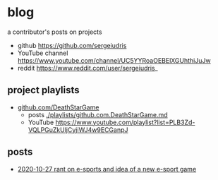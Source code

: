 # blog
a contributor's posts on projects

- github https://github.com/sergeiudris
- YouTube channel https://www.youtube.com/channel/UC5YYRoaOEBElXGUhthiJuJw
- reddit https://www.reddit.com/user/sergeiudris_

## project playlists

- [github.com/DeathStarGame](https://github.com/DeathStarGame)
    - posts [./playlists/github.com.DeathStarGame.md](./playlists/github.com.DeathStarGame.md)
    - YouTube https://www.youtube.com/playlist?list=PLB3Zd-VQLPGuZkUljCyjiWJ4w9ECGanpJ

## posts

- [2020-10-27 rant on e-sports and idea of a new e-sport game](https://github.com/sergeiudris/deathstar.lab/blob/4ebb0cfdef97ca52f6ee5101022ad42cc8e000c2/posts/2020-10-27-idea-of-a-new-esport-game.md)